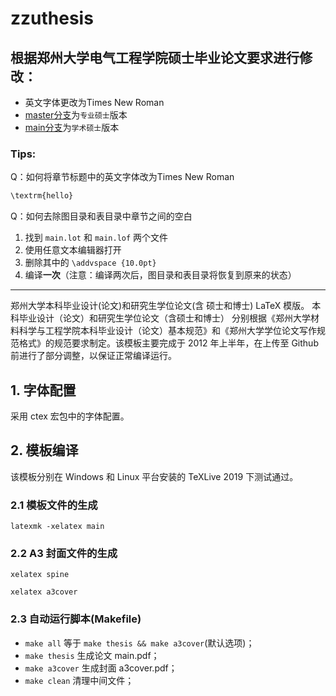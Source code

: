 # zzuthesis

## 根据郑州大学电气工程学院硕士毕业论文要求进行修改：

- 英文字体更改为Times New Roman
- [master分支](https://github.com/gaoyangu/zzuthesis/tree/master)为`专业硕士`版本
- [main分支](https://github.com/gaoyangu/zzuthesis/tree/master)为`学术硕士`版本

### Tips:

Q：如何将章节标题中的英文字体改为Times New Roman

```sh
\textrm{hello}
```

Q：如何去除图目录和表目录中章节之间的空白

1. 找到 `main.lot` 和 `main.lof` 两个文件
2. 使用任意文本编辑器打开
3. 删除其中的 `\addvspace {10.0pt}`
4. 编译**一次**（注意：编译两次后，图目录和表目录将恢复到原来的状态）

---

郑州大学本科毕业设计(论文)和研究生学位论文(含 硕士和博士) LaTeX 模版。 本科毕业设计（论文）和研究生学位论文（含硕士和博士） 分别根据《郑州大学材料科学与工程学院本科毕业设计（论文）基本规范》和《郑州大学学位论文写作规范格式》的规范要求制定。该模板主要完成于 2012 年上半年，在上传至 Github 前进行了部分调整，以保证正常编译运行。

## 1. 字体配置

采用 ctex 宏包中的字体配置。

## 2. 模板编译

该模板分别在 Windows 和 Linux 平台安装的 TeXLive 2019 下测试通过。

### 2.1 模板文件的生成

  `latexmk -xelatex main`

### 2.2 A3 封面文件的生成

  `xelatex spine`
  
  `xelatex a3cover`

### 2.3 自动运行脚本(Makefile)

* `make all`       等于 `make thesis && make a3cover`(默认选项)；
* `make thesis`    生成论文 main.pdf；
* `make a3cover`   生成封面 a3cover.pdf；
* `make clean`     清理中间文件；
